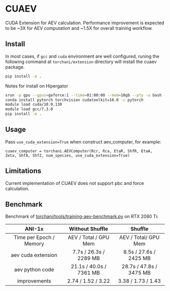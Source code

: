 # CUAEV
CUDA Extension for AEV calculation.
Performance improvement is expected to be ~3X for AEV computation and ~1.5X for overall training workflow.

## Install
In most cases, if `gcc` and `cuda` environment are well configured, runing the following command at `torchani/extension` directory will install the cuaev package.
```bash
pip install -e .
```

Notes for install on Hipergator
```bash
srun -p gpu --gpus=geforce:1 --time=01:00:00 --mem=10gb --pty -u bash -i   # compile may fail because of low on memery (when memery is less than 5gb)
conda install pytorch torchvision cudatoolkit=10.0 -c pytorch              # make sure it's cudatoolkit=10.0
module load cuda/10.0.130
module load gcc/7.3.0
pip install -e .
```

## Usage
Pass `use_cuda_extension=True` when construct aev_computer, for example:
```
cuaev_computer = torchani.AEVComputer(Rcr, Rca, EtaR, ShfR, EtaA, Zeta, ShfA, ShfZ, num_species, use_cuda_extension=True)
```

## Limitations
Current implementation of CUAEV does not support pbc and force calculation.

## Benchmark
Benchmark of [torchani/tools/training-aev-benchmark.py](https://github.com/aiqm/torchani/tree/master/torchani/tools/training-aev-benchmark.py) on RTX 2080 Ti:

|         ANI-1x          |     Without Shuffle     |         Shuffle         |
|:-----------------------:|:-----------------------:|:-----------------------:|
| Time per Epoch / Memory |  AEV / Total / GPU Mem  |  AEV / Total/ GPU Mem   |
|   aev cuda extension    | 7.7s  / 26.3s / 2289 MB | 8.5s / 27.6s / 2425 MB  |
|     aev python code     | 21.1s / 40.0s / 7361 MB | 28.7s / 47.8s / 3475 MB |
|      improvements       |   2.74 / 1.52 / 3.22    |   3.38 / 1.73 / 1.43    |
